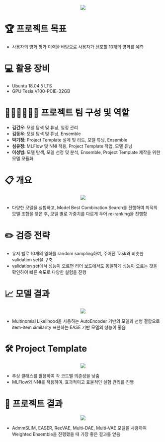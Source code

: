 <p align="center"><img src="https://user-images.githubusercontent.com/65529313/163712073-7d2dcd09-4c1f-4bab-935f-42de292300bb.png" /></p>

# 🏆️ 프로젝트 목표
- 사용자의 영화 평가 이력을 바탕으로 사용자가 선호할 10개의 영화를 예측

# 💻 활용 장비
- Ubuntu 18.04.5 LTS
- GPU Tesla V100-PCIE-32GB

# 🙋🏻‍♂️🙋🏻‍♀️ 프로젝트 팀 구성 및 역할
- **김건우**: 모델 탐색 및 튜닝, 일정 관리
- **김동우**: 모델 탐색 및 튜닝, Ensemble
- **박기정:** Project Template 설계 및 리드, 모델 튜닝, Ensemble
- **심유정:** MLFlow 및 NNI 적용, Project Template 작업, 모델 튜닝
- **이성범:** 모델 탐색, 모델 선정 및 분석, Ensemble, Project Template 제작을 위한 모델 모듈화

# 📋 개요
<p align="center"><img src="https://user-images.githubusercontent.com/65529313/163713560-2eabc68f-1aaa-4bf8-ad14-0e6078a817ab.png" /></p>

- 다양한 모델을 실험하고, Model Best Combination Search를 진행하여 최적의 모델 조합을 찾은 후, 모델 별로 가중치를 다르게 두어 re-ranking을 진행함

# ✏️ 검증 전략
- 유저 별로 10개의 영화를 random sampling하여, 주어진 Task와 비슷한 validation set을 구축
-  validation set에서 성능이 오르면 리더 보드에서도 동일하게 성능이 오르는 것을 확인하여 빠른 속도로 다양한 실험을 진행

# 📈 모델 결과
<p align="center"><img src="https://user-images.githubusercontent.com/65529313/163712308-8c09cdd5-7cde-4bb8-8e3d-cddd329bde53.png"/></p>

- Multinomial Likelihood을 사용하는 AutoEncoder 기반의 모델과 선형 결합으로 item-item similarity 표현하는 EASE 기반 모델의 성능이 좋음

# 🛠 Project Template
<p align="center"><img src="https://user-images.githubusercontent.com/65529313/163712323-df153c2e-1502-4441-b3d3-ab187372d593.png" /></p>

- 추상 클래스를 활용하여 각 코드별 의존성을 낮춤
- MLFlow와 NNI를 적용하여, 효과적이고 효율적인 실험 관리를 진행

# 🎥 프로젝트 결과
<p align="center"><img src="https://user-images.githubusercontent.com/65529313/163712409-28c29a8d-b13d-4328-a617-6818f232c84e.png" /></p>

- AdmmSLIM, EASER, RecVAE, Multi-DAE, Multi-VAE 모델을 사용하여 Weighted Ensemble을 진행했을 때 가장 좋은 결과를 얻음
